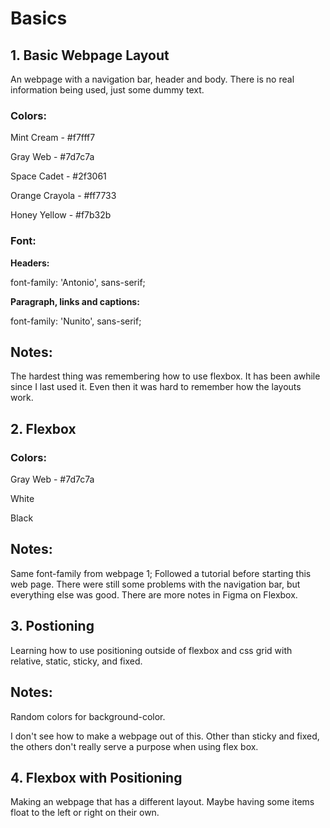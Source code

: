 # Basics

## 1. Basic Webpage Layout

An webpage with a navigation bar, header and body. There is no real information being used, just some dummy text.

### Colors:

Mint Cream - #f7fff7

Gray Web - #7d7c7a

Space Cadet - #2f3061

Orange Crayola - #ff7733

Honey Yellow - #f7b32b

### Font:

**Headers:**

font-family: 'Antonio', sans-serif;

**Paragraph, links and captions:**

font-family: 'Nunito', sans-serif;

## Notes:

The hardest thing was remembering how to use flexbox. It has been awhile since I last used it. Even then it was hard to remember how the layouts work.

## 2. Flexbox

### Colors:

Gray Web - #7d7c7a

White

Black

## Notes:

Same font-family from webpage 1; Followed a tutorial before starting this web page. There were still some problems with the navigation bar, but everything else was good. There are more notes in Figma on Flexbox.

## 3. Postioning

Learning how to use positioning outside of flexbox and css grid with relative, static, sticky, and fixed.

## Notes:

Random colors for background-color.

I don't see how to make a webpage out of this. Other than sticky and fixed, the others don't really serve a purpose when using flex box.

## 4. Flexbox with Positioning

Making an webpage that has a different layout. Maybe having some items float to the left or right on their own.
